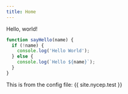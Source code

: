 ```yaml
---
title: Home
---
```


Hello, world!

```javascript
function sayHello(name) {
  if (!name) {
    console.log('Hello World');
  } else {
    console.log(`Hello ${name}`);
  }
}
```

This is from the config file: {{ site.nycep.test }}